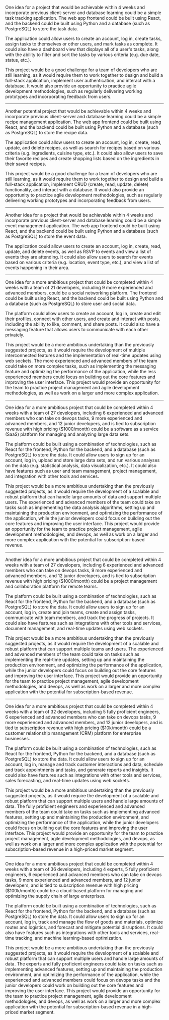 One idea for a project that would be achievable within 4 weeks and incorporate previous client-server and database learning could be a simple task tracking application. The web app frontend could be built using React, and the backend could be built using Python and a database (such as PostgreSQL) to store the task data.

The application could allow users to create an account, log in, create tasks, assign tasks to themselves or other users, and mark tasks as complete. It could also have a dashboard view that displays all of a user's tasks, along with the ability to filter and sort the tasks by various criteria (e.g. due date, status, etc.).

This project would be a good challenge for a team of developers who are still learning, as it would require them to work together to design and build a full-stack application, implement user authentication, and interact with a database. It would also provide an opportunity to practice agile development methodologies, such as regularly delivering working prototypes and incorporating feedback from users.

---

Another potential project that would be achievable within 4 weeks and incorporate previous client-server and database learning could be a simple recipe management application. The web app frontend could be built using React, and the backend could be built using Python and a database (such as PostgreSQL) to store the recipe data.

The application could allow users to create an account, log in, create, read, update, and delete recipes, as well as search for recipes based on various criteria (e.g. ingredients, cuisine type, etc.). It could also allow users to save their favorite recipes and create shopping lists based on the ingredients in their saved recipes.

This project would be a good challenge for a team of developers who are still learning, as it would require them to work together to design and build a full-stack application, implement CRUD (create, read, update, delete) functionality, and interact with a database. It would also provide an opportunity to practice agile development methodologies, such as regularly delivering working prototypes and incorporating feedback from users.

---

Another idea for a project that would be achievable within 4 weeks and incorporate previous client-server and database learning could be a simple event management application. The web app frontend could be built using React, and the backend could be built using Python and a database (such as PostgreSQL) to store the event data.

The application could allow users to create an account, log in, create, read, update, and delete events, as well as RSVP to events and view a list of events they are attending. It could also allow users to search for events based on various criteria (e.g. location, event type, etc.), and view a list of events happening in their area.

---

One idea for a more ambitious project that could be completed within 4 weeks with a team of 21 developers, including 9 more experienced and advanced members, could be a social networking platform. The frontend could be built using React, and the backend could be built using Python and a database (such as PostgreSQL) to store user and social data.

The platform could allow users to create an account, log in, create and edit their profiles, connect with other users, and create and interact with posts, including the ability to like, comment, and share posts. It could also have a messaging feature that allows users to communicate with each other privately.

This project would be a more ambitious undertaking than the previously suggested projects, as it would require the development of multiple interconnected features and the implementation of real-time updates using web sockets. The more experienced and advanced members of the team could take on more complex tasks, such as implementing the messaging feature and optimizing the performance of the application, while the less experienced members could focus on building out the core features and improving the user interface. This project would provide an opportunity for the team to practice project management and agile development methodologies, as well as work on a larger and more complex application.

---

One idea for a more ambitious project that could be completed within 4 weeks with a team of 27 developers, including 6 experienced and advanced members who can take on devops tasks, 9 more experienced and advanced members, and 12 junior developers, and is tied to subscription revenue with high pricing ($1000/month) could be a software as a service (SaaS) platform for managing and analyzing large data sets.

The platform could be built using a combination of technologies, such as React for the frontend, Python for the backend, and a database (such as PostgreSQL) to store the data. It could allow users to sign up for an account, log in, upload and store large data sets, and run various analyses on the data (e.g. statistical analysis, data visualization, etc.). It could also have features such as user and team management, project management, and integration with other tools and services.

This project would be a more ambitious undertaking than the previously suggested projects, as it would require the development of a scalable and robust platform that can handle large amounts of data and support multiple users. The experienced and advanced members of the team could take on tasks such as implementing the data analysis algorithms, setting up and maintaining the production environment, and optimizing the performance of the application, while the junior developers could focus on building out the core features and improving the user interface. This project would provide an opportunity for the team to practice project management, agile development methodologies, and devops, as well as work on a larger and more complex application with the potential for subscription-based revenue.

---

Another idea for a more ambitious project that could be completed within 4 weeks with a team of 27 developers, including 6 experienced and advanced members who can take on devops tasks, 9 more experienced and advanced members, and 12 junior developers, and is tied to subscription revenue with high pricing ($1000/month) could be a project management and collaboration platform for remote teams.

The platform could be built using a combination of technologies, such as React for the frontend, Python for the backend, and a database (such as PostgreSQL) to store the data. It could allow users to sign up for an account, log in, create and join teams, create and assign tasks, communicate with team members, and track the progress of projects. It could also have features such as integrations with other tools and services, document management, and real-time updates using web sockets.

This project would be a more ambitious undertaking than the previously suggested projects, as it would require the development of a scalable and robust platform that can support multiple teams and users. The experienced and advanced members of the team could take on tasks such as implementing the real-time updates, setting up and maintaining the production environment, and optimizing the performance of the application, while the junior developers could focus on building out the core features and improving the user interface. This project would provide an opportunity for the team to practice project management, agile development methodologies, and devops, as well as work on a larger and more complex application with the potential for subscription-based revenue.

---

One idea for a more ambitious project that could be completed within 4 weeks with a team of 32 developers, including 5 fully proficient engineers, 6 experienced and advanced members who can take on devops tasks, 9 more experienced and advanced members, and 12 junior developers, and is tied to subscription revenue with high pricing ($10k/month) could be a customer relationship management (CRM) platform for enterprise businesses.

The platform could be built using a combination of technologies, such as React for the frontend, Python for the backend, and a database (such as PostgreSQL) to store the data. It could allow users to sign up for an account, log in, manage and track customer interactions and data, schedule and track appointments and tasks, and generate reports and insights. It could also have features such as integrations with other tools and services, sales forecasting, and real-time updates using web sockets.

This project would be a more ambitious undertaking than the previously suggested projects, as it would require the development of a scalable and robust platform that can support multiple users and handle large amounts of data. The fully proficient engineers and experienced and advanced members of the team could take on tasks such as implementing advanced features, setting up and maintaining the production environment, and optimizing the performance of the application, while the junior developers could focus on building out the core features and improving the user interface. This project would provide an opportunity for the team to practice project management, agile development methodologies, and devops, as well as work on a larger and more complex application with the potential for subscription-based revenue in a high-priced market segment.

---

One idea for a more ambitious project that could be completed within 4 weeks with a team of 36 developers, including 4 experts, 5 fully proficient engineers, 6 experienced and advanced members who can take on devops tasks, 9 more experienced and advanced members, and 12 junior developers, and is tied to subscription revenue with high pricing ($100k/month) could be a cloud-based platform for managing and optimizing the supply chain of large enterprises.

The platform could be built using a combination of technologies, such as React for the frontend, Python for the backend, and a database (such as PostgreSQL) to store the data. It could allow users to sign up for an account, log in, track and manage the flow of goods and materials, optimize routes and logistics, and forecast and mitigate potential disruptions. It could also have features such as integrations with other tools and services, real-time tracking, and machine learning-based optimization.

This project would be a more ambitious undertaking than the previously suggested projects, as it would require the development of a scalable and robust platform that can support multiple users and handle large amounts of data. The experts and fully proficient engineers could take on tasks such as implementing advanced features, setting up and maintaining the production environment, and optimizing the performance of the application, while the experienced and advanced members could focus on devops tasks and the junior developers could work on building out the core features and improving the user interface. This project would provide an opportunity for the team to practice project management, agile development methodologies, and devops, as well as work on a larger and more complex application with the potential for subscription-based revenue in a high-priced market segment.

